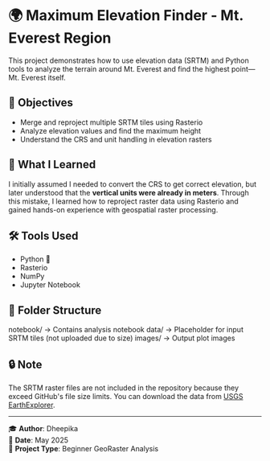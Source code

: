 # 🌍 Maximum Elevation Finder - Mt. Everest Region

This project demonstrates how to use elevation data (SRTM) and Python tools to analyze the terrain around Mt. Everest and find the highest point—Mt. Everest itself.

## 📌 Objectives

- Merge and reproject multiple SRTM tiles using Rasterio
- Analyze elevation values and find the maximum height
- Understand the CRS and unit handling in elevation rasters

## 🧠 What I Learned

I initially assumed I needed to convert the CRS to get correct elevation, but later understood that the **vertical units were already in meters**. Through this mistake, I learned how to reproject raster data using Rasterio and gained hands-on experience with geospatial raster processing.

## 🛠️ Tools Used

- Python 🐍
- Rasterio
- NumPy
- Jupyter Notebook

## 📂 Folder Structure

notebook/ → Contains analysis notebook
data/ → Placeholder for input SRTM tiles (not uploaded due to size)
images/ → Output plot images

## 🔒 Note

The SRTM raster files are not included in the repository because they exceed GitHub's file size limits. You can download the data from [USGS EarthExplorer](https://earthexplorer.usgs.gov/).

---

🎓 **Author**: Dheepika  
📅 **Date**: May 2025  
📁 **Project Type**: Beginner GeoRaster Analysis  